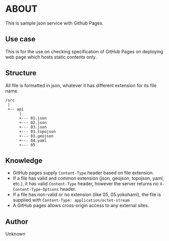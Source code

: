 # ABOUT

This is sample json service with Github Pages.

## Use case 

This is for the use on checking specification of GitHub Pages on deploying web page which hosts static contents only.

## Structure

All file is formatted in json, whatever it has different extension for its file name.

```
/src
 |
 +-- api
      |
      +--- 01.json
      +--- 02.json
      +--- 03.json
      +--- 03.topojson
      +--- 03.geojson
      +--- 04.yaml
      +--- 05
```

## Knowledge

* GitHub pages supply `Content-Type` header based on file extension.
* If a file has valid and common extension (json, geojson, topojson, yaml, etc.), it has valid `Content-Type` header, however the server returns no `X-Content-Type-Options` header.
* If a file has non-valid or no extension (like 05, 05.yokohaml), the file is supplied with `Content-Type: application/octet-stream` 
* A GitHub pages allows cross-origin access to any external sites.

## Author

Unknown
